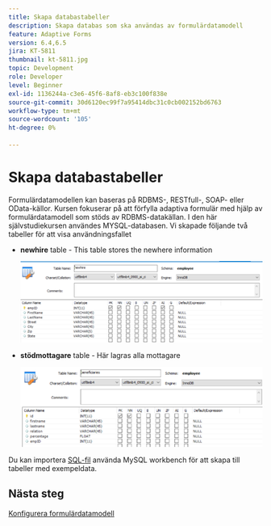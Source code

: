 ```yaml
---
title: Skapa databastabeller
description: Skapa databas som ska användas av formulärdatamodell
feature: Adaptive Forms
version: 6.4,6.5
jira: KT-5811
thumbnail: kt-5811.jpg
topic: Development
role: Developer
level: Beginner
exl-id: 1136244a-c3e6-45f6-8af8-eb3c100f838e
source-git-commit: 30d6120ec99f7a95414dbc31c0cb002152bd6763
workflow-type: tm+mt
source-wordcount: '105'
ht-degree: 0%

---
```


# Skapa databastabeller

Formulärdatamodellen kan baseras på RDBMS-, RESTfull-, SOAP- eller OData-källor. Kursen fokuserar på att förfylla adaptiva formulär med hjälp av formulärdatamodell som stöds av RDBMS-datakällan. I den här självstudiekursen användes MYSQL-databasen. Vi skapade följande två tabeller för att visa användningsfallet

* **newhire** table - This table stores the newhere information

  ![newhire](assets/newhire-table.png)


* **stödmottagare** table - Här lagras alla mottagare

  ![stödmottagare](assets/beneficiaries-table.png)

Du kan importera [SQL-fil](assets/db-schema.sql) använda MySQL workbench för att skapa till tabeller med exempeldata.

## Nästa steg

[Konfigurera formulärdatamodell](./configuring-form-data-model.md)
